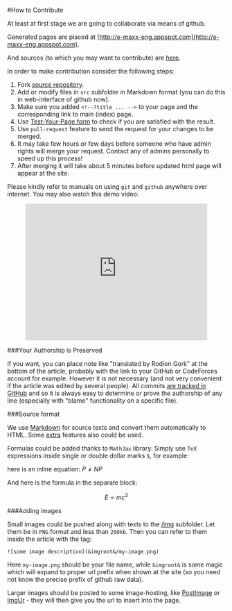 <!--?title For Contributors-->
<!--?imgroot &imgroot&-->
#How to Contribute

At least at first stage we are going to collaborate via means of github.

Generated pages are placed at [http://e-maxx-eng.appspot.com](http://e-maxx-eng.appspot.com).

And sources (to which you may want to contribute) are [here](http://github.com/e-maxx-eng/e-maxx-eng/tree/master/src).

In order to make contribution consider the following steps:

1. Fork [source repository](https://github.com/e-maxx-eng/e-maxx-eng).
2. Add or modify files in `src` subfolder in Markdown format (you can do this in web-interface of github now).
3. Make sure you added `<!--?title ... -->` to your page and the corresponding link to main (index) page.
3. Use [Test-Your-Page form](./test.php) to check if you are satisfied with the result.
4. Use `pull-request` feature to send the request for your changes to be merged.
5. It may take few hours or few days before someone who have admin rights will merge your request. Contact any of admins personally to speed up this process!
6. After merging it will take about 5 minutes before updated html page will appear at the site.

Please kindly refer to manuals on using `git` and `github` anywhere over internet. You may also watch this demo video:

<div style="text-align:center">
<iframe width="420" height="315" src="https://www.youtube.com/embed/TrBBw4J9X30" frameborder="0" allowfullscreen></iframe>
</div>

###Your Authorship is Preserved

If you want, you can place note like "translated by Rodion Gork" at the bottom of the article, probably with the link to your GitHub or CodeForces account for example. However it is not necessary (and not very convenient if the article was edited by several people). All commits [are tracked in GitHub](https://github.com/e-maxx-eng/e-maxx-eng/commits/master) and so it is always easy to determine or prove the authorship of any line (especially with "blame" functionality on a specific file).

###Source format

We use [Markdown](https://daringfireball.net/projects/markdown) for source texts and
convert them automatically to HTML.
Some [extra](https://michelf.ca/projects/php-markdown/extra/) features also could be used.

Formulas could be added thanks to `MathJax` library. Simply use `TeX` expressions inside single or double dollar marks `$`, for example:

here is an inline equation: $P \ne NP$

And here is the formula in the separate block:

$$E = mc^{2}$$

###Adding images

Small images could be pushed along with texts to the [/img](https://github.com/e-maxx-eng/e-maxx-eng/tree/master/img) subfolder. Let them be in `PNG` format and less than `200kb`. Then you can refer to them inside the article with the tag:

    ![some image description](&imgroot&/my-image.png)

Here `my-image.png` should be your file name, while `&imgroot&` is some magic which will expand to proper url prefix when shown at the site (so you need not know the precise prefix of github raw data).

Larger images should be posted to some image-hosting, like [PostImage](http://postimage.org) or [ImgUr](http://imgur.com/) - they will then give you the url to insert into the page.
